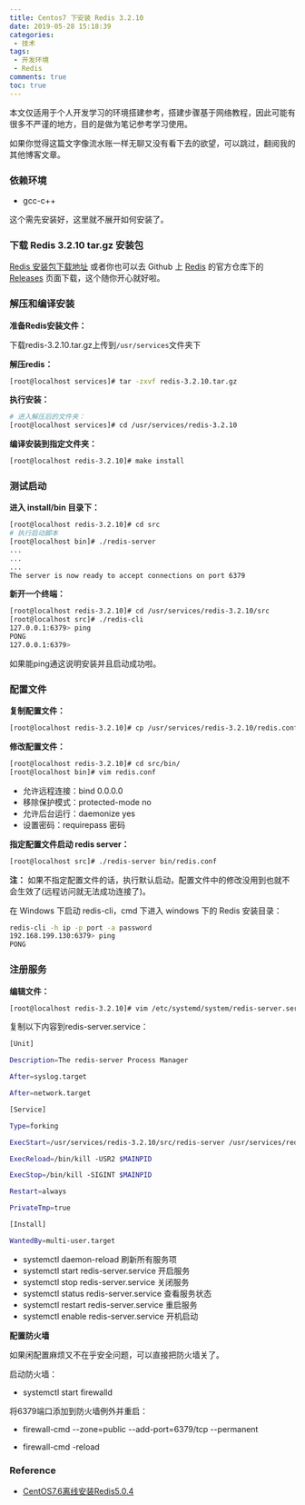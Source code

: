 ```yaml
---
title: Centos7 下安装 Redis 3.2.10 
date: 2019-05-28 15:18:39
categories:
 - 技术
tags:
 - 开发环境
 - Redis
comments: true
toc: true
---
```

本文仅适用于个人开发学习的环境搭建参考，搭建步骤基于网络教程，因此可能有很多不严谨的地方，目的是做为笔记参考学习使用。

如果你觉得这篇文字像流水账一样无聊又没有看下去的欲望，可以跳过，翻阅我的其他博客文章。

### 依赖环境
- gcc-c++

这个需先安装好，这里就不展开如何安装了。

### 下载 Redis 3.2.10 tar.gz 安装包

[Redis 安装包下载地址](http://download.redis.io/releases/) 或者你也可以去 Github 上 [Redis](https://github.com/antirez/redis) 的官方仓库下的 [Releases](https://github.com/antirez/redis/releases) 页面下载，这个随你开心就好啦。
<!--more-->
### 解压和编译安装

**准备Redis安装文件：**

下载redis-3.2.10.tar.gz上传到`/usr/services`文件夹下

**解压redis：**
```sh
[root@localhost services]# tar -zxvf redis-3.2.10.tar.gz
```

**执行安装：**
```sh
# 进入解压后的文件夹：
[root@localhost services]# cd /usr/services/redis-3.2.10
```

**编译安装到指定文件夹：**
```sh
[root@localhost redis-3.2.10]# make install 
```

### 测试启动

**进入 install/bin 目录下：**

```sh
[root@localhost redis-3.2.10]# cd src
# 执行启动脚本
[root@localhost bin]# ./redis-server
...
...
...
The server is now ready to accept connections on port 6379
```

**新开一个终端：**
```sh
[root@localhost redis-3.2.10]# cd /usr/services/redis-3.2.10/src
[root@localhost src]# ./redis-cli
127.0.0.1:6379> ping
PONG
127.0.0.1:6379> 
```
如果能ping通这说明安装并且启动成功啦。

### 配置文件

**复制配置文件：**
```sh
[root@localhost redis-3.2.10]# cp /usr/services/redis-3.2.10/redis.conf /usr/services/redis-3.2.10/src/bin/
```

**修改配置文件：**
```sh
[root@localhost redis-3.2.10]# cd src/bin/
[root@localhost bin]# vim redis.conf
```

- 允许远程连接：bind 0.0.0.0
- 移除保护模式：protected-mode no
- 允许后台运行：daemonize yes
- 设置密码：requirepass 密码

**指定配置文件启动 redis server：**
```sh
[root@localhost src]# ./redis-server bin/redis.conf
```

**注：** 如果不指定配置文件的话，执行默认启动，配置文件中的修改没用到也就不会生效了(远程访问就无法成功连接了)。

在 Windows 下启动 redis-cli，cmd 下进入 windows 下的 Redis 安装目录：
```sh
redis-cli -h ip -p port -a password
192.168.199.130:6379> ping
PONG
```

### 注册服务

**编辑文件：**
```sh
[root@localhost redis-3.2.10]# vim /etc/systemd/system/redis-server.service
```


复制以下内容到redis-server.service：

```sh
[Unit]

Description=The redis-server Process Manager

After=syslog.target

After=network.target

[Service]

Type=forking

ExecStart=/usr/services/redis-3.2.10/src/redis-server /usr/services/redis-3.2.10/src/bin/redis.conf        

ExecReload=/bin/kill -USR2 $MAINPID

ExecStop=/bin/kill -SIGINT $MAINPID

Restart=always

PrivateTmp=true

[Install]

WantedBy=multi-user.target
```


- systemctl daemon-reload 刷新所有服务项
- systemctl start redis-server.service 开启服务
- systemctl stop redis-server.service 关闭服务
- systemctl status redis-server.service 查看服务状态
- systemctl restart redis-server.service 重启服务
- systemctl enable redis-server.service  开机启动

**配置防火墙**

如果闲配置麻烦又不在乎安全问题，可以直接把防火墙关了。

启动防火墙：
- systemctl start firewalld

将6379端口添加到防火墙例外并重启：

- firewall-cmd --zone=public --add-port=6379/tcp --permanent

- firewall-cmd -reload



### Reference

- [CentOS7.6离线安装Redis5.0.4](https://www.cnblogs.com/xu-qian-gang/p/10671764.html)